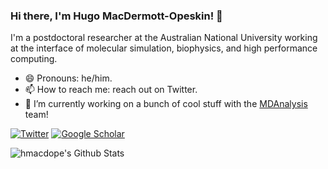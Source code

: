 ### Hi there, I'm Hugo MacDermott-Opeskin! 👋

I'm a postdoctoral researcher at the Australian National University working at the interface of molecular simulation, biophysics, and high performance computing.  

- 😄 Pronouns: he/him.
- 📫 How to reach me: reach out on Twitter.
- 🔭 I’m currently working on a bunch of cool stuff with the [MDAnalysis](https://github.com/MDAnalysis)
 team! 

<a href="https://twitter.com/HugoMacdermott"><img alt="Twitter" src="https://img.shields.io/badge/Twitter%20-%231DA1F2.svg?&style=flat-square&logo=Twitter&logoColor=white"/></a>
<a href="https://scholar.google.de/citations?user=f5Os21sAAAAJ&hl=en"><img alt="Google Scholar" src="https://img.shields.io/badge/Scholar%20-%23F6F6F6.svg?&style=flat-square&logoColor=white&logo=data:image/svg+xml;base64,PHN2ZyB4bWxucz0iaHR0cDovL3d3dy53My5vcmcvMjAwMC9zdmciIHZpZXdCb3g9IjAgMCA1MTIgNTEyIj48cGF0aCBmaWxsPSIjNDI4NWY0IiBkPSJNMjU2IDQxMS4xMkwwIDIwMi42NjcgMjU2IDB6Ii8+PHBhdGggZmlsbD0iIzM1NmFjMyIgZD0iTTI1NiA0MTEuMTJsMjU2LTIwOC40NTNMMjU2IDB6Ii8+PGNpcmNsZSBmaWxsPSIjYTBjM2ZmIiBjeD0iMjU2IiBjeT0iMzYyLjY2NyIgcj0iMTQ5LjMzMyIvPjxwYXRoIGZpbGw9IiM3NmE3ZmEiIGQ9Ik0xMjEuMDM3IDI5OC42NjdjMjMuOTY4LTUwLjQ1MyA3NS4zOTItODUuMzM0IDEzNC45NjMtODUuMzM0czExMC45OTUgMzQuODgxIDEzNC45NjMgODUuMzM0SDEyMS4wMzd6Ii8+PC9zdmc+"></a>


<img align="left" alt="hmacdope's Github Stats" src="https://github-readme-stats.vercel.app/api?username=hmacdope&show_icons=true&hide_border=true&theme=dracula" />
